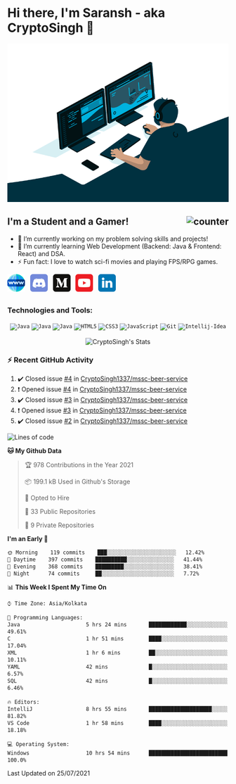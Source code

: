 # Hi there, I'm Saransh - aka CryptoSingh 👋

<div align="center">
<img src="https://github.com/CryptoSingh1337/CryptoSingh1337/blob/master/icons/code.gif" height="360px" width="640px" alt="gif"/>
</div>

## I'm a Student and a Gamer!<img src="https://komarev.com/ghpvc/?username=cryptosingh1337" alt="counter" align="right"/>

- 🔭 I’m currently working on my problem solving skills and projects!
- 🌱 I’m currently learning Web Development (Backend: Java & Frontend: React) and DSA.
- ⚡ Fun fact: I love to watch sci-fi movies and playing FPS/RPG games.

<a href="https://cryptosingh1337.github.io/" target="_blank"><img alt="website" height="40px" width="40px" src="./icons/world-wide-web.svg"/></a>&nbsp;&nbsp;
<a href="https://discord.gg/6efHuzv" target="_blank"><img alt="discord" height="40px" width="40px" src="https://raw.githubusercontent.com/edent/SuperTinyIcons/master/images/svg/discord.svg"/></a>&nbsp;&nbsp;
<a href="https://cryptosingh1337.medium.com/" target="_blank"><img alt="Medium" height="40px" width="40px" src="https://raw.githubusercontent.com/edent/SuperTinyIcons/master/images/svg/medium.svg"/></a>&nbsp;&nbsp;
<a href="https://www.youtube.com/cryptosingh" target="_blank"><img alt="youtube" height="40px" width="40px" src="https://raw.githubusercontent.com/edent/SuperTinyIcons/master/images/svg/youtube.svg"/></a>&nbsp;&nbsp;
<a href="https://www.linkedin.com/in/saransh-kumar-2k19/" target="_blank"><img alt="linkedin" height="40px" width="40px" src="https://raw.githubusercontent.com/edent/SuperTinyIcons/master/images/svg/linkedin.svg"/></a>

##

### Technologies and Tools:

<div align="center">
<code><img alt="Java" height="40px" width="40px" src="https://raw.githubusercontent.com/tomchen/stack-icons/master/logos/java.svg" title="Java"/></code>
<code><img alt="Java" height="40px" width="40px" src="https://raw.githubusercontent.com/tomchen/stack-icons/master/logos/spring.svg" title="Spring"/></code>
<code><img alt="Java" height="40px" width="40px" src="https://raw.githubusercontent.com/tomchen/stack-icons/master/logos/hibernate.svg" title="Hibernate"/></code>
<code><img alt="HTML5" height="40px" width="40px" src="https://raw.githubusercontent.com/tomchen/stack-icons/master/logos/html-5.svg" title="HTML5"/></code>
<code><img alt="CSS3" height="40px" width="40px" src="https://raw.githubusercontent.com/tomchen/stack-icons/master/logos/css-3.svg" title="CSS3"/></code>
<code><img alt="JavaScript" height="40px" width="40px" src="https://raw.githubusercontent.com/tomchen/stack-icons/master/logos/bootstrap.svg" title="Bootstrap"/></code>
<code><img alt="Git" height="40px" width="40px" src="https://raw.githubusercontent.com/tomchen/stack-icons/master/logos/git-icon.svg" title="Git"/></code>
<code><img alt="Intellij-Idea" height="40px" width="40px" src="https://raw.githubusercontent.com/tomchen/stack-icons/master/logos/intellij-idea.svg" title="Intellij-IDEA"/></code>
</div>
<br>
<div align="center">
<img  alt="CryptoSingh's Stats" src="https://github-readme-stats.vercel.app/api?username=CryptoSingh1337&show_icons=true&bg_color=FFFFFF&title_color=003140&icon_color=003140&text_color=0486AA" title="Stats"/>
</div>

### ⚡ Recent GitHub Activity

<!--RECENT_ACTIVITY:start-->
1. ✔️ Closed issue [#4](https://github.com/CryptoSingh1337/mssc-beer-service/issues/4) in [CryptoSingh1337/mssc-beer-service](https://github.com/CryptoSingh1337/mssc-beer-service)
2. ❗️ Opened issue [#4](https://github.com/CryptoSingh1337/mssc-beer-service/issues/4) in [CryptoSingh1337/mssc-beer-service](https://github.com/CryptoSingh1337/mssc-beer-service)
3. ✔️ Closed issue [#3](https://github.com/CryptoSingh1337/mssc-beer-service/issues/3) in [CryptoSingh1337/mssc-beer-service](https://github.com/CryptoSingh1337/mssc-beer-service)
4. ❗️ Opened issue [#3](https://github.com/CryptoSingh1337/mssc-beer-service/issues/3) in [CryptoSingh1337/mssc-beer-service](https://github.com/CryptoSingh1337/mssc-beer-service)
5. ✔️ Closed issue [#2](https://github.com/CryptoSingh1337/mssc-beer-service/issues/2) in [CryptoSingh1337/mssc-beer-service](https://github.com/CryptoSingh1337/mssc-beer-service)
<!--RECENT_ACTIVITY:end-->


<!--START_SECTION:waka-->
![Lines of code](https://img.shields.io/badge/From%20Hello%20World%20I%27ve%20Written-404980%20lines%20of%20code-blue)

**🐱 My Github Data** 

> 🏆 978 Contributions in the Year 2021
 > 
> 📦 199.1 kB Used in Github's Storage 
 > 
> 💼 Opted to Hire
 > 
> 📜 33 Public Repositories 
 > 
> 🔑 9 Private Repositories  
 > 
**I'm an Early 🐤** 

```text
🌞 Morning    119 commits    ███░░░░░░░░░░░░░░░░░░░░░░   12.42% 
🌆 Daytime    397 commits    ██████████░░░░░░░░░░░░░░░   41.44% 
🌃 Evening    368 commits    █████████░░░░░░░░░░░░░░░░   38.41% 
🌙 Night      74 commits     ██░░░░░░░░░░░░░░░░░░░░░░░   7.72%

```


📊 **This Week I Spent My Time On** 

```text
⌚︎ Time Zone: Asia/Kolkata

💬 Programming Languages: 
Java                     5 hrs 24 mins       ████████████░░░░░░░░░░░░░   49.61% 
C                        1 hr 51 mins        ████░░░░░░░░░░░░░░░░░░░░░   17.04% 
XML                      1 hr 6 mins         ██░░░░░░░░░░░░░░░░░░░░░░░   10.11% 
YAML                     42 mins             █░░░░░░░░░░░░░░░░░░░░░░░░   6.57% 
SQL                      42 mins             █░░░░░░░░░░░░░░░░░░░░░░░░   6.46%

🔥 Editors: 
IntelliJ                 8 hrs 55 mins       ████████████████████░░░░░   81.82% 
VS Code                  1 hr 58 mins        ████░░░░░░░░░░░░░░░░░░░░░   18.18%

💻 Operating System: 
Windows                  10 hrs 54 mins      █████████████████████████   100.0%

```


 Last Updated on 25/07/2021
<!--END_SECTION:waka-->
